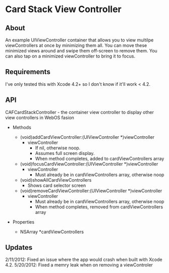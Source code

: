 # Card Stack View Controller
## About
An example UIViewController container that allows you to view multilpe viewControllers at once by minimizing them all. You can move these minimized views around and swipe them off-screen to remove them. You can also tap on a minimized viewController to bring it to focus.

## Requirements
I've only tested this with Xcode 4.2+ so I don't know if it'll work < 4.2.

## API
CAFCardStackController - the container view controller to display other view controllers in WebOS fasion

* Methods

	- (void)addCardViewController:(UIViewController *)viewController
		* viewController
			* If nil, otherwise noop. 
			* Assumes full screen display.
			* When method completes, added to cardViewControllers array
	- (void)focusCardViewController:(UIViewController *)viewController
		* viewController
			* Must already be in cardViewControllers array, otherwise noop
	- (void)showAllCardViewControllers
		* Shows card selector screen
	- (void)removeCardViewController:(UIViewController *)viewController
		* viewController
			* Must already be in cardViewControllers array, otherwise noop
			* When method completes, removed from cardViewControllers array
* Properties
	* NSArray *cardViewControllers

## Updates
2/11/2012: Fixed an issue where the app would crash when built with Xcode 4.2.
5/20/2012: Fixed a memry leak when on removing a viewControler
